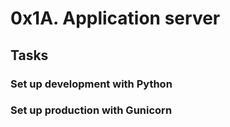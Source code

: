 # 0x1A. Application server
## Tasks
### Set up development with Python
### Set up production with Gunicorn

